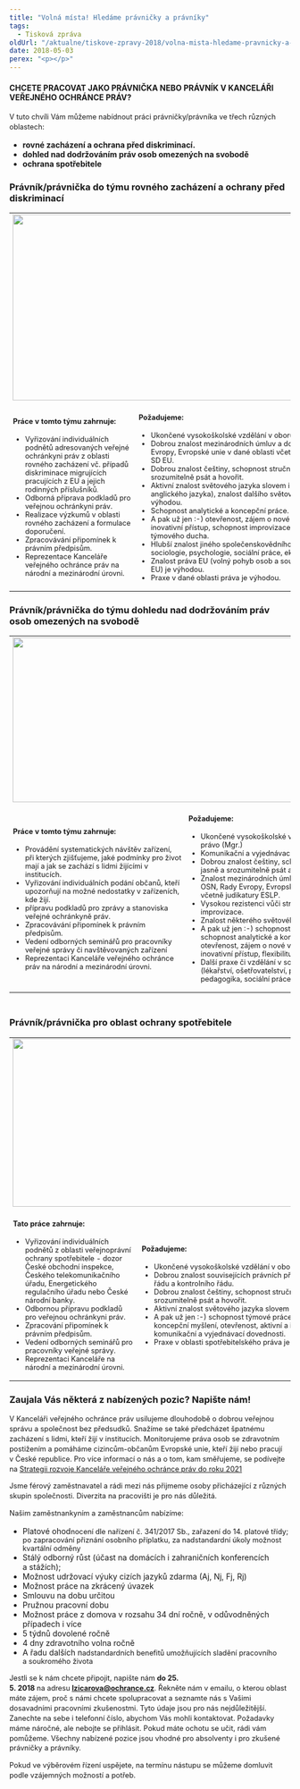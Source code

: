 ```yaml
---
title: "Volná místa! Hledáme právničky a právníky"
tags:
  - Tisková zpráva
oldUrl: "/aktualne/tiskove-zpravy-2018/volna-mista-hledame-pravnicky-a-pravniky"
date: 2018-05-03
perex: "<p></p>"
---
```


<!-- imported from the old website -->

<h4>CHCETE PRACOVAT JAKO PRÁVNIČKA NEBO PRÁVNÍK V KANCELÁŘI VEŘEJNÉHO OCHRÁNCE PRÁV?</h4><p style="line-height: 17.92px; font-size: 12.8px;">V tuto chvíli Vám můžeme nabídnout práci právničky/právníka ve třech různých oblastech:</p><b><ul><li><b>rovné zacházení a ochrana před diskriminací.</b></li><li><b>dohled nad dodržováním práv osob omezených na svobodě</b></li><li><b>ochrana spotřebitele</b></li></ul></b><h3><b>Právník/právnička do týmu rovného zacházení a ochrany před diskriminací</b></h3><table summary="" cellspacing="" cellpadding="" style="font-size: 12.8px;"><tbody><tr><td rowspan="1" colspan="2"><img src="https://www.ochrance.cz/uploads/RTEmagicC_DIS-web2_01.jpg.jpg" width="630" height="333" alt="" /></td></tr><tr><td><h4>Práce v tomto týmu zahrnuje:</h4><ul><li>Vyřizování individuálních podnětů adresovaných veřejné ochránkyni práv z oblasti rovného zacházení vč. případů diskriminace migrujících pracujících z EU a jejich rodinných příslušníků<span style="font-size: 0.8em;">.</span></li><li>Odborná příprava podkladů pro veřejnou ochránkyni práv.</li><li>Realizace výzkumů v oblasti rovného zacházení a formulace doporučení.</li><li>Zpracovávání připomínek k právním předpisům.</li><li>Reprezentace Kanceláře veřejného ochránce práv na národní a mezinárodní úrovni.</li></ul></td><td><h4>Požadujeme:</h4><ul><li>Ukončené vysokoškolské vzdělání v oboru právo (Mgr.)</li><li>Dobrou znalost mezinárodních úmluv a dokumentů OSN, Rady Evropy, Evropské unie v dané oblasti včetně judikatury ESLP a SD EU.</li><li>Dobrou znalost češtiny, schopnost stručně, jasně a srozumitelně psát a hovořit.</li><li>Aktivní znalost světového jazyka slovem i písmem (preference anglického jazyka), znalost dalšího světového jazyka je výhodou.</li><li>Schopnost analytické a koncepční práce.</li><li>A pak už jen :-) otevřenost, zájem o nové věci, aktivní a inovativní přístup, schopnost improvizace, flexibilitu a týmového ducha.</li><li>Hlubší znalost jiného společenskovědního oboru (např. sociologie, psychologie, sociální práce, ekonomie) je výhodou.</li><li>Znalost práva EU (volný pohyb osob a související judikatura SD EU) je výhodou.</li><li>Praxe v dané oblasti práva je výhodou.</li></ul></td></tr></tbody></table><h3><b>Právník/právnička do týmu dohledu nad dodržováním práv osob omezených na svobodě</b></h3><table summary="" cellpadding="0" cellspacing="0" style="font-size: 12.8px;"><tbody><tr><td colspan="2" rowspan="1"><img src="https://www.ochrance.cz/uploads/RTEmagicC_DET-web2.jpg.jpg" height="295" width="630" alt="" /></td></tr><tr><td><h4>Práce v tomto týmu zahrnuje:</h4><ul><li>Provádění systematických návštěv zařízení, při kterých zjišťujeme, jaké podmínky pro život mají a jak se zachází s lidmi žijícími v institucích.</li><li>Vyřizování individuálních podání občanů, kteří upozorňují na možné nedostatky v zařízeních, kde žijí.</li><li>přípravu podkladů pro zprávy a stanoviska veřejné ochránkyně práv.</li><li>Zpracovávání připomínek k právním předpisům.</li><li>Vedení odborných seminářů pro pracovníky veřejné správy či navštěvovaných zařízení</li><li>Reprezentaci Kanceláře veřejného ochránce práv na národní a mezinárodní úrovni.</li></ul></td><td><h4>Požadujeme:</h4><ul><li>Ukončené vysokoškolské vzdělání v oboru právo (Mgr.)<span style="font-size: 0.8em;"> </span></li><li>Komunikační a vyjednávací dovednosti.</li><li>Dobrou znalost češtiny, schopnost stručně, jasně a srozumitelně psát a hovořit.</li><li>Znalost mezinárodních úmluv a dokumentů OSN, Rady Evropy, Evropské unie v dané oblasti včetně judikatury ESLP.</li><li>Vysokou rezistenci vůči stresu a schopnost improvizace.</li><li>Znalost některého světového jazyka.</li><li>A pak už jen :-) schopnost týmové práce, schopnost analytické a koncepční práce, otevřenost, zájem o nové věci, aktivní a inovativní přístup, flexibilitu.</li><li>Další praxe či vzdělání v souvisejících oborech (lékařství, ošetřovatelství, psychologie, pedagogika, sociální práce) jsou vítány. </li></ul></td></tr></tbody></table><h3><b><br />Právník/právnička pro oblast ochrany spotřebitele</b></h3><table summary="" cellspacing="" cellpadding="" style="font-size: 12.8px;"><tbody><tr><td rowspan="1" colspan="2"><img src="https://www.ochrance.cz/uploads/RTEmagicC_Gabris-web2.jpg.jpg" width="630" height="301" alt="" /></td></tr><tr><td><h4>Tato práce zahrnuje:</h4><ul><li>Vyřizování individuálních podnětů z oblasti veřejnoprávní ochrany spotřebitele - dozor České obchodní inspekce, Českého telekomunikačního úřadu, Energetického regulačního úřadu nebo České národní banky.</li><li>Odbornou přípravu podkladů pro veřejnou ochránkyni práv.</li><li>Zpracování připomínek k právním předpisům.</li><li>Vedení odborných seminářů pro pracovníky veřejné správy.</li><li>Reprezentaci Kanceláře na národní a mezinárodní úrovni.</li></ul></td><td><h4>Požadujeme:</h4><ul><li>Ukončené vysokoškolské vzdělání v oboru právo (Mgr.)</li><li>Dobrou znalost souvisejících právních předpisů, správního řádu a kontrolního řádu.</li><li>Dobrou znalost češtiny, schopnost stručně, jasně a srozumitelně psát a hovořit.</li><li>Aktivní znalost světového jazyka slovem i písmem.</li><li>A pak už jen :-) schopnost týmové práce, analytické a koncepční myšlení, otevřenost, aktivní a inovativní přístup, komunikační a vyjednávací dovednosti.</li><li>Praxe v oblasti spotřebitelského práva je výhodou.</li></ul></td></tr></tbody></table><h3><b>Zaujala Vás některá z nabízených pozic? Napište nám!</b></h3><p style="line-height: 17.92px; font-size: 12.8px;">V Kanceláři veřejného ochránce práv usilujeme dlouhodobě o dobrou veřejnou správu a společnost bez předsudků. Snažíme se také předcházet špatnému zacházení s lidmi, kteří žijí v institucích. Monitorujeme práva osob se zdravotním postižením a pomáháme cizincům-občanům Evropské unie, kteří žijí nebo pracují v České republice. Pro více informací o nás a o tom, kam směřujeme, se podívejte na <a href="http://www.ochrance.cz/fileadmin/user_upload/Kancelar/strategie_KVOP_2016-2021.pdf">Strategii rozvoje Kanceláře veřejného ochránce práv do roku 2021</a></p><p style="line-height: 17.92px; font-size: 12.8px;">Jsme férový zaměstnavatel a rádi mezi nás přijmeme osoby přicházející z různých skupin společnosti. Diverzita na pracovišti je pro nás důležitá.</p><p style="line-height: 17.92px; font-size: 12.8px;">Našim zaměstnankyním a zaměstnancům nabízíme:</p><ul><li>Platové ohod<span style="background-color: initial; font-size: 12.8px;">nocení dle nařízení č. 341/2017 Sb., zařazení do 14. platové třídy; po zapracování přiznání osobního příplatku, za nadstandardní úkoly možnost kvartální odměny</span></li><li>Stálý odborný růst (účast na domácích i zahraničních konferencích a stážích);</li><li>Možnost udržovací výuky cizích jazyků zdarma (Aj, Nj, Fj, Rj)</li><li>Možnost práce na zkrácený úvazek</li><li>Smlouvu na dobu určitou</li><li>Pružnou pracovní dobu</li><li>Možnost práce z domova v rozsahu 34 dní ročně, v odůvodněných případech i více</li><li>5 týdnů dovolené ročně</li><li>4 dny zdravotního volna ročně</li><li>A řadu dalších n<span style="background-color: initial; font-size: 12.8px;">adstandardních benefitů umožňujících sladění pracovního a soukromého života</span></li></ul><p style="line-height: 17.92px; font-size: 12.8px;">Jestli se k nám chcete připojit, napište nám <b>do 25. 5. 2018</b> na adresu<b> <a href="mailto:lzicarova@ochrance.cz">lzicarova@ochrance.cz</a></b>. Řekněte nám v emailu, o kterou oblast máte zájem, proč s námi chcete spolupracovat a seznamte nás s Vašimi dosavadními pracovními zkušenostmi. Tyto údaje jsou pro nás nejdůležitější. Zanechte na sebe i telefonní číslo, abychom Vás mohli kontaktovat. Požadavky máme náročné, ale nebojte se přihlásit. Pokud máte ochotu se učit, rádi vám pomůžeme. Všechny nabízené pozice jsou vhodné pro absolventy i pro zkušené právničky a právníky.</p><p style="line-height: 17.92px; font-size: 12.8px;">Pokud ve výběrovém řízení uspějete, na termínu nástupu se můžeme domluvit podle vzájemných možností a potřeb.</p>
